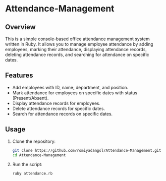 # Attendance-Management

## Overview

This is a simple console-based office attendance management system written in Ruby. It allows you to manage employee attendance by adding employees, marking their attendance, displaying attendance records, deleting attendance records, and searching for attendance on specific dates.

## Features

- Add employees with ID, name, department, and position.
- Mark attendance for employees on specific dates with status (Present/Absent).
- Display attendance records for employees.
- Delete attendance records for specific dates.
- Search for attendance records on specific dates.

## Usage

1. Clone the repository:
   ```sh
   git clone https://github.com/romiyadangol/Attendance-Management.git
   cd Attendance-Management
2. Run the script:
   ```bash
   ruby attendance.rb
